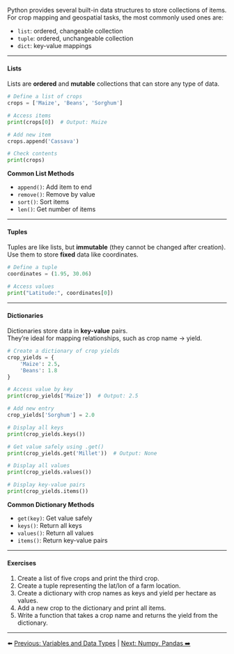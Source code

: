 Python provides several built-in data structures to store collections of items.  
For crop mapping and geospatial tasks, the most commonly used ones are:

- `list`: ordered, changeable collection
- `tuple`: ordered, unchangeable collection
- `dict`: key-value mappings

---

#### Lists

Lists are **ordered** and **mutable** collections that can store any type of data.

```python
# Define a list of crops
crops = ['Maize', 'Beans', 'Sorghum']

# Access items
print(crops[0])  # Output: Maize

# Add new item
crops.append('Cassava')

# Check contents
print(crops)
```

**Common List Methods**

- `append()`: Add item to end
- `remove()`: Remove by value
- `sort()`: Sort items
- `len()`: Get number of items

---

#### Tuples

Tuples are like lists, but **immutable** (they cannot be changed after creation).  
Use them to store **fixed** data like coordinates.

```python
# Define a tuple
coordinates = (1.95, 30.06)

# Access values
print("Latitude:", coordinates[0])
```

---

#### Dictionaries

Dictionaries store data in **key-value** pairs.  
They’re ideal for mapping relationships, such as crop name → yield.

```python
# Create a dictionary of crop yields
crop_yields = {
    'Maize': 2.5,
    'Beans': 1.8
}

# Access value by key
print(crop_yields['Maize'])  # Output: 2.5

# Add new entry
crop_yields['Sorghum'] = 2.0

# Display all keys
print(crop_yields.keys())

# Get value safely using .get()
print(crop_yields.get('Millet'))  # Output: None

# Display all values
print(crop_yields.values())

# Display key-value pairs
print(crop_yields.items())

```

**Common Dictionary Methods**

- `get(key)`: Get value safely
- `keys()`: Return all keys
- `values()`: Return all values
- `items()`: Return key-value pairs

---

#### Exercises

1. Create a list of five crops and print the third crop.
2. Create a tuple representing the lat/lon of a farm location.
3. Create a dictionary with crop names as keys and yield per hectare as values.
4. Add a new crop to the dictionary and print all items.
5. Write a function that takes a crop name and returns the yield from the dictionary.

---

⬅️ [Previous: Variables and Data Types](Variables.md) | [Next: Numpy, Pandas ➡️](numpy_pandas_cheatsheet.md)

